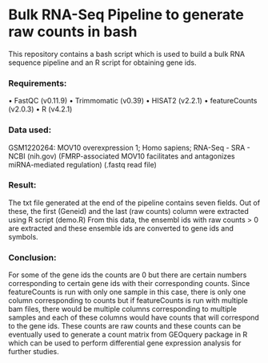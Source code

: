 # Bulk RNA-Seq Pipeline to generate raw counts in bash
This repository contains a bash script which is used to build a bulk RNA sequence pipeline and an R script for obtaining gene ids.

### Requirements:
•	FastQC (v0.11.9)
•	Trimmomatic (v0.39)
•	HISAT2 (v2.2.1)
•	featureCounts (v2.0.3)
•	R (v4.2.1)

### Data used:
GSM1220264: MOV10 overexpression 1; Homo sapiens; RNA-Seq - SRA - NCBI (nih.gov)
(FMRP-associated MOV10 facilitates and antagonizes miRNA-mediated regulation)
(.fastq read file)

### Result:
The txt file generated at the end of the pipeline contains seven fields.
Out of these, the first (Geneid) and the last (raw counts) column were extracted using R script (demo.R)
From this data, the ensembl ids with raw counts > 0 are extracted and these ensemble ids are converted to gene ids and symbols. 
 

### Conclusion:
For some of the gene ids the counts are 0 but there are certain numbers corresponding to certain gene ids with their corresponding counts.
Since featureCounts is run with only one sample in this case, there is only one column corresponding to counts but if featureCounts is run with multiple bam files, there would be multiple columns corresponding to multiple samples and each of these columns would have counts that will correspond to the gene ids.
These counts are raw counts and these counts can be eventually used to generate a count matrix from GEOquery package in R which can be used to perform differential gene expression analysis for further studies.
